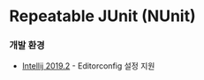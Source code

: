 # Repeatable JUnit (NUnit)

### 개발 환경
*   [Intellij 2019.2](https://blog.jetbrains.com/idea/2019/06/managing-code-style-on-a-directory-level-with-editorconfig) - Editorconfig 설정 지원

